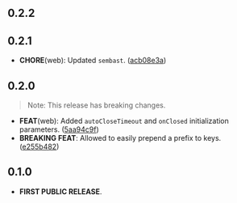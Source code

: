 ## 0.2.2

## 0.2.1

- **CHORE**(web): Updated `sembast`. ([acb08e3a](https://github.com/Skyost/SimpleSecureStorage/commit/acb08e3a0fb2a3bc359643142fb297d4e61a1fa1))

## 0.2.0

> Note: This release has breaking changes.

 - **FEAT**(web): Added `autoCloseTimeout` and `onClosed` initialization parameters. ([5aa94c9f](https://github.com/Skyost/SimpleSecureStorage/commit/5aa94c9f60389ec45cb158eb4999bb7f93e7256b))
 - **BREAKING** **FEAT**: Allowed to easily prepend a prefix to keys. ([e255b482](https://github.com/Skyost/SimpleSecureStorage/commit/e255b48215f99d682d8d5f07fd8e4a6ebaf92043))

## 0.1.0

- **FIRST PUBLIC RELEASE**.
